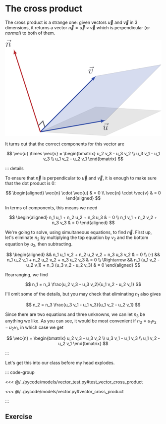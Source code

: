 # The cross product

The cross product is a strange one: given vectors $\vec{u}$ and $\vec{v}$ in $3$
dimensions, it returns a vector $\vec{n} = \vec{u} \times \vec{v}$ which is
perpendicular (or _normal_) to both of them.

![](../../images/cross-prod-normal.svg)

It turns out that the correct components for this vector are

$$
\vec{u} \times \vec{v} =
\begin{bmatrix}
u_2 v_3 - u_3 v_2 \\ u_3 v_1 - u_1 v_3 \\ u_1 v_2 - u_2 v_1
\end{bmatrix}
$$

::: details

To ensure that $\vec{n}$ is perpendicular to $\vec{u}$ and $\vec{v}$, it is
enough to make sure that the dot product is $0$:

$$
\begin{aligned}
\vec{n} \cdot \vec{u} & = 0 \\
\vec{n} \cdot \vec{v} & = 0
\end{aligned}
$$

In terms of components, this means we need

$$
\begin{aligned}
n_1 u_1 + n_2 u_2 + n_3 u_3 & = 0 \\
n_1 v_1 + n_2 v_2 + n_3 v_3 & = 0
\end{aligned}
$$

We're going to solve, using simultaneous equations, to find $\vec{n}$. First up,
let's eliminate $n_2$ by multiplying the top equation by $v_2$ and the bottom
equation by $u_2$, then subtracting.

$$
\begin{aligned}
&& n_1 u_1 v_2 + n_2 u_2 v_2 + n_3 u_3 v_2 & = 0 \\
(-) && n_1 u_2 v_1  + n_2 u_2 v_2 + n_3 u_2 v_3 & = 0 \\
\Rightarrow && n_1 (u_1 v_2 - u_2 v_1) + n_3 (u_3 v_2 - u_2 v_3) & = 0
\end{aligned}
$$

Rearranging, we find

$$
n_1 = n_3 \frac{u_2 v_3 - u_3 v_2}{u_1 v_2 - u_2 v_1}
$$

I'll omit some of the details, but you may check that eliminating $n_1$ also
gives

$$
n_2 = n_3 \frac{u_3 v_1 - u_1 v_3}{u_1 v_2 - u_2 v_1}
$$

Since there are two equations and three unknowns, we can let $n_3$ be anything
we like. As you can see, it would be most convenient if
$n_3 = u_1 v_2 - u_2 v_1$, in which case we get

$$
\vec{n} = \begin{bmatrix}
u_2 v_3 - u_3 v_2 \\ u_3 v_1 - u_1 v_3 \\ u_1 v_2 - u_2 v_1
\end{bmatrix}
$$

:::

Let's get this into our class before my head explodes.

::: code-group

<<< @/../pycode/models/vector_test.py#test_vector_cross_product

<<< @/../pycode/models/vector.py#vector_cross_product

:::

## Exercise

<Exercise id="cross-product" />

